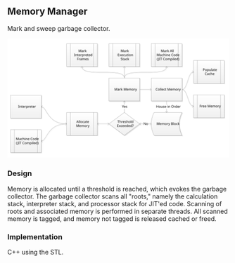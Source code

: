 ## Memory Manager
Mark and sweep garbage collector.

![alt text](../../../docs/images/design4.svg "Objeck VM")

### Design
Memory is allocated until a threshold is reached, which evokes the garbage collector. The garbage collector scans all "roots," namely the calculation stack, interpreter stack, and processor stack for JIT'ed code. Scanning of roots and associated memory is performed in separate threads. All scanned memory is tagged, and memory not tagged is released cached or freed.

### Implementation
C++ using the STL.
